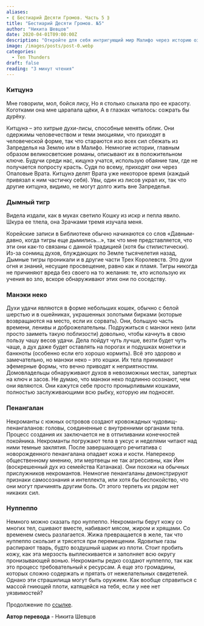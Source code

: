 ```yaml
---
aliases: 
- ⟪ Бестиарий Десяти Громов. Часть 5 ⟫
title: "Бестиарий Десяти Громов. №5"
author: "Никита Шевцов"
date: 2020-04-01T09:00:00Z
description: "Откройте для себя интригующий мир Малифо через историю озорной и способной менять форму Кицунэ, движимой очарованием человечества. Окунитесь в мир очарования, обмана и опасностей, где даже врата между мирами хранят секреты, а кицунэ борются за существование в нашем мире."
image: /images/posts/post-0.webp
categories:
  - Ten Thunders
draft: false
reading: "3 минут чтения"
---
```


### Китцунэ

Мне говорили, мол, бойся лису,
Но я столько слыхала про ее красоту.
Коготками она мне царапала щёки,
А в глазках читалось: сожрать бы дурёху.

Китцунэ – это хитрые духи-лисы, способные менять облик. Они одержимы человечеством и теми эмоциями, что приходят в человеческой форме, так что стараются изо всех сил сбежать из Запределья на Землю или в Малифо. Немногие истории, главным образом великосветские романы, описывают их в положительном ключе. Будучи среди нас, кицунэ учатся, использую обаяние там, где не получается попросту красть. Судя по всему, приходят они через Опаловые Врата. Китцунэ делят Врата уже некоторое время (каждый привязал к ним частичку себя). Увы, один из лисов украл их, так что другие китцунэ, видимо, не могут долго жить вне Запределья.

### Дымный тигр

Видела издали, как в муках светило
Кошку из искр и пепла явило.
Шкура ее тлела, она
Зрачками тремя изучала меня.

Корейские записи в Библиотеке обычно начинаются со слов «Давным-давно, когда тигры еще дымились…», так что мне представляется, что эти они как-то связаны с данной традицией (хотя бы стилистически). Из-за сонмищ духов, блуждающих по Земле тысячелетия назад, Дымные тигры проникали и в другие части Трех Королевств. Это духи огня и знаний, несущие просвещение, равно как и пламя. Тигры никогда не причиняют вреда без своего на то желания: те, кто использую их учения во зло, вскоре обнаруживают этих они по соседству.

### Манэки неко

Духи удачи являются в форме небольших кошек, обычно с белой шерстью и в ошейниках, украшенных золотыми бирками (которые возвращаются на место, если их сорвать). Они, большую часть времени, ленивы и доброжелательны. Подружиться с манэки неко (или просто заиметь такую поблизости) довольно, чтобы качнуть в свою пользу чашу весов удачи. Дела пойдут чуть лучше, везти будет чуть чаще, а дух даже будет оставлять на порогах и подушках монетки и банкноты (особенно если его хорошо кормить). Всё это здорово и замечательно, но манэки неко – это кошки. Их тела принимают эфемерные формы, что вечно приводят к неприятностям. Домовладельцы обнаруживают духов в невозможных местах, запертых на ключ и засов. Не думаю, что манэки неко подлинно осознают, чем они являются. Они кажутся себе просто пронырливыми кошками, полностью заслуживающими всю рыбку, которую им подносят.

### Пенангалан

Некроманты с южных островов создают кровожадных чудовищ-пенангаланов: головы, соединенные с внутренними органами тела. Процесс создания их заключается не в отпиливании конечностей покойника. Некроманты погружают тела в уксус и неделями читают над ними темные заклятия. После завершающего речитатива с новорожденного пенангалана опадает кожа и кости. Наперекор общественному мнению, эти мертвецы не так агрессивны, как Йин (воскрешенный дух из семейства Катанака). Они похожи на обычных прислужников некромантов. Немногие пенангаланы демонстрируют признаки самосознания и интеллекта, или хотя бы беспокойство, что они могут причинять другим боль. От этого терпеть их рядом нет никаких сил.

### Нуппеппо

Немного можно сказать про нуппеппо. Некроманты берут кожу со многих тел, сшивают вместе, набивают мясом, жиром и хрящами. Со временем смесь разлагается. Жижа превращается в желе, так что нуппеппо скользит и трясется при перемещении. Ядовитые газы распирают тварь, будто воздушный шарик из плоти. Стоит пробить кожу, как эта мерзость выплескивается и заполняет всю округу пронизывающей вонью. Некроманты редко создают нуппеппо, так как это процесс требовательный к ресурсам. А еще это громадины, которых сложно содержать и прятать от нежелательных свидетелей. Однако эти страшилища могут быть оружием. Как вообще справиться с массой гниющей плоти, катящейся на тебя, если у нее нет уязвимостей?


Продолжение по [ссылке](http://malifaux.vercel.app/posts/post-127).


**Автор перевода** - Никита Шевцов

